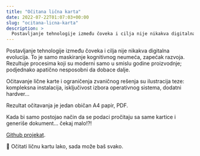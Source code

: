 ```yaml
---
title: "Očitana lična karta"
date: 2022-07-22T01:07:03+00:00
slug: "ocitana-licna-karta"
description: >
  Postavljanje tehnologije između čoveka i cilja nije nikakva digitalna evolucija. To je samo maskiranje kognitivnog neumeća, zapećak razvoja. Rezultuje procesima koji su moderni samo u smislu godine proizvodnje; podjednako apatično nesposobni da dobace dalje.
---
```


Postavljanje tehnologije između čoveka i cilja nije nikakva digitalna evolucija. To je samo maskiranje kognitivnog neumeća, zapećak razvoja. Rezultuje procesima koji su moderni samo u smislu godine proizvodnje; podjednako apatično nesposobni da dobace dalje.

Očitavanje lične karte i ograničenja zvaničnog rešenja su ilustracija teze: kompleksna instalacija, isključivost izbora operativnog sistema, dodatni hardver...

Rezultat očitavanja je jedan običan A4 papir, PDF.

Kada bi samo postojao način da se podaci pročitaju sa same kartice i generiše dokument... čekaj malo!?!

[Github projekat](https://github.com/igr/ocitana-licna-karta).

🤯 Očitati ličnu kartu lako, sada može baš svako.
